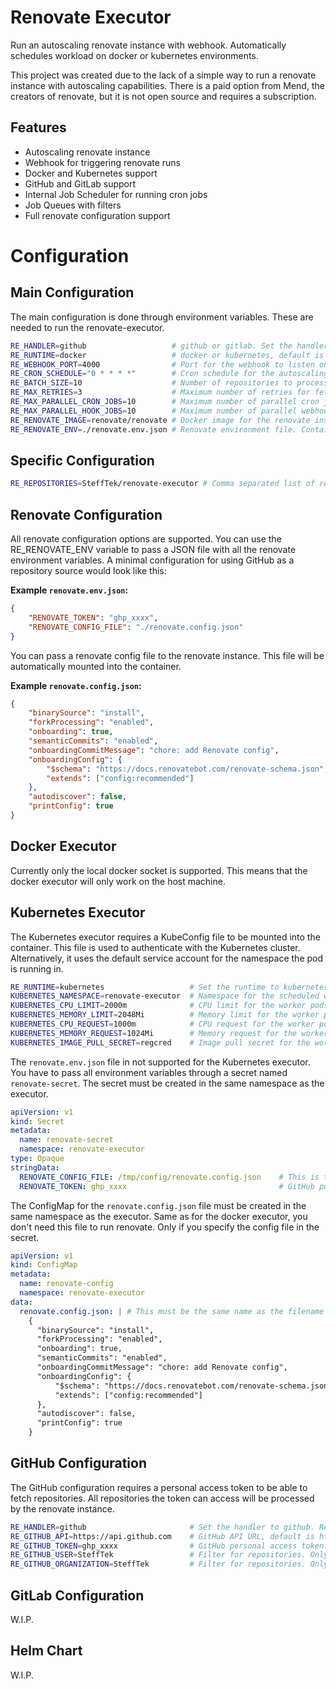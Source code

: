 # Renovate Executor
Run an autoscaling renovate instance with webhook. Automatically schedules workload on docker or kubernetes environments.

This project was created due to the lack of a simple way to run a renovate instance with autoscaling capabilities. There is a paid option from Mend, the creators of renovate, but it is not open source and requires a subscription.

## Features
- Autoscaling renovate instance
- Webhook for triggering renovate runs
- Docker and Kubernetes support
- GitHub and GitLab support
- Internal Job Scheduler for running cron jobs
- Job Queues with filters
- Full renovate configuration support

# Configuration

## Main Configuration

The main configuration is done through environment variables. These are needed to run the renovate-executor.

```bash
RE_HANDLER=github                   # github or gitlab. Set the handler. This lets renovate-executor know which handler to use
RE_RUNTIME=docker                   # docker or kubernetes, default is docker. Runtime specifies where the workers will be scheduled
RE_WEBHOOK_PORT=4000                # Port for the webhook to listen on
RE_CRON_SCHEDULE="0 * * * *"        # Cron schedule for the autoscaling renovate instance
RE_BATCH_SIZE=10                    # Number of repositories to process in a single worker batch
RE_MAX_RETRIES=3                    # Maximum number of retries for fetching from the remote git server. If the limit is reached, the process will halt
RE_MAX_PARALLEL_CRON_JOBS=10        # Maximum number of parallel cron jobs to run scaled workers, default is 10
RE_MAX_PARALLEL_HOOK_JOBS=10        # Maximum number of parallel webhook jobs to run scaled workers, default is 10
RE_RENOVATE_IMAGE=renovate/renovate # Docker image for the renovate instance
RE_RENOVATE_ENV=./renovate.env.json # Renovate environment file. Contains all environment variables that will be passed to the renovate instance
```

## Specific Configuration

```bash
RE_REPOSITORIES=SteffTek/renovate-executor # Comma separated list of repositories to process. This acts as whitelist for the renovate instance. If empty, all found repositories will be processed
```

## Renovate Configuration

All renovate configuration options are supported. You can use the RE_RENOVATE_ENV variable to pass a JSON file with all the renovate environment variables. A minimal configuration for using GitHub as a repository source would look like this:

**Example `renovate.env.json`:**
```json
{
    "RENOVATE_TOKEN": "ghp_xxxx",
    "RENOVATE_CONFIG_FILE": "./renovate.config.json"
}
```

You can pass a renovate config file to the renovate instance. This file will be automatically mounted into the container.

**Example `renovate.config.json`:**
```json
{
    "binarySource": "install",
    "forkProcessing": "enabled",
    "onboarding": true,
    "semanticCommits": "enabled",
    "onboardingCommitMessage": "chore: add Renovate config",
    "onboardingConfig": {
        "$schema": "https://docs.renovatebot.com/renovate-schema.json",
        "extends": ["config:recommended"]
    },
    "autodiscover": false,
    "printConfig": true
}
```

## Docker Executor

Currently only the local docker socket is supported. This means that the docker executor will only work on the host machine.

## Kubernetes Executor

The Kubernetes executor requires a KubeConfig file to be mounted into the container. This file is used to authenticate with the Kubernetes cluster. Alternatively, it uses the default service account for the namespace the pod is running in.

```bash
RE_RUNTIME=kubernetes                   # Set the runtime to kubernetes
KUBERNETES_NAMESPACE=renovate-executor  # Namespace for the scheduled worker pods, default is renovate-executor
KUBERNETES_CPU_LIMIT=2000m              # CPU limit for the worker pods, default is 2000m
KUBERNETES_MEMORY_LIMIT=2048Mi          # Memory limit for the worker pods, default is 2048Mi
KUBERNETES_CPU_REQUEST=1000m            # CPU request for the worker pods, default is 1000m
KUBERNETES_MEMORY_REQUEST=1024Mi        # Memory request for the worker pods, default is 1024Mi
KUBERNETES_IMAGE_PULL_SECRET=regcred    # Image pull secret for the worker pods, default is an empty string
```

The `renovate.env.json` file in not supported for the Kubernetes executor. You have to pass all environment variables through a secret named `renovate-secret`. The secret must be created in the same namespace as the executor.

```yaml
apiVersion: v1
kind: Secret
metadata:
  name: renovate-secret
  namespace: renovate-executor
type: Opaque
stringData:
  RENOVATE_CONFIG_FILE: /tmp/config/renovate.config.json    # This is the path inside the container. A ConfigMap is used to mount the file. /tmp/config is a fixed path. Name the file as you like
  RENOVATE_TOKEN: ghp_xxxx                                  # GitHub personal access token
```

The ConfigMap for the `renovate.config.json` file must be created in the same namespace as the executor. Same as for the docker executor, you don't need this file to run renovate. Only if you specify the config file in the secret.

```yaml
apiVersion: v1
kind: ConfigMap
metadata:
  name: renovate-config
  namespace: renovate-executor
data:
  renovate.config.json: | # This must be the same name as the filename in the secret
    {
      "binarySource": "install",
      "forkProcessing": "enabled",
      "onboarding": true,
      "semanticCommits": "enabled",
      "onboardingCommitMessage": "chore: add Renovate config",
      "onboardingConfig": {
          "$schema": "https://docs.renovatebot.com/renovate-schema.json",
          "extends": ["config:recommended"]
      },
      "autodiscover": false,
      "printConfig": true
    }
```

## GitHub Configuration

The GitHub configuration requires a personal access token to be able to fetch repositories. All repositories the token can access will be processed by the renovate instance.

```bash
RE_HANDLER=github                       # Set the handler to github. Required for using GitHub as repository source
RE_GITHUB_API=https://api.github.com    # GitHub API URL, default is https://api.github.com
RE_GITHUB_TOKEN=ghp_xxxx                # GitHub personal access token. This is REQUIRED
RE_GITHUB_USER=SteffTek                 # Filter for repositories. Only repositories from this user will be processed. Not compatible with RE_GITHUB_ORGANIZATION
RE_GITHUB_ORGANIZATION=SteffTek         # Filter for repositories. Only repositories from this organization will be processed. Not compatible with RE_GITHUB_USER
```

## GitLab Configuration
W.I.P.

## Helm Chart
W.I.P.